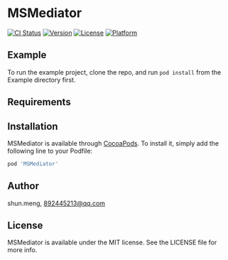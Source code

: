 # MSMediator

[![CI Status](https://img.shields.io/travis/shun.meng/MSMediator.svg?style=flat)](https://travis-ci.org/shun.meng/MSMediator)
[![Version](https://img.shields.io/cocoapods/v/MSMediator.svg?style=flat)](https://cocoapods.org/pods/MSMediator)
[![License](https://img.shields.io/cocoapods/l/MSMediator.svg?style=flat)](https://cocoapods.org/pods/MSMediator)
[![Platform](https://img.shields.io/cocoapods/p/MSMediator.svg?style=flat)](https://cocoapods.org/pods/MSMediator)

## Example

To run the example project, clone the repo, and run `pod install` from the Example directory first.

## Requirements

## Installation

MSMediator is available through [CocoaPods](https://cocoapods.org). To install
it, simply add the following line to your Podfile:

```ruby
pod 'MSMediator'
```

## Author

shun.meng, 892445213@qq.com

## License

MSMediator is available under the MIT license. See the LICENSE file for more info.
